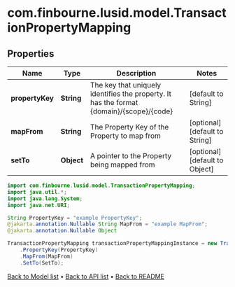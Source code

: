 # com.finbourne.lusid.model.TransactionPropertyMapping

## Properties

Name | Type | Description | Notes
------------ | ------------- | ------------- | -------------
**propertyKey** | **String** | The key that uniquely identifies the property. It has the format {domain}/{scope}/{code} | [default to String]
**mapFrom** | **String** | The Property Key of the Property to map from | [optional] [default to String]
**setTo** | **Object** | A pointer to the Property being mapped from | [optional] [default to Object]

```java
import com.finbourne.lusid.model.TransactionPropertyMapping;
import java.util.*;
import java.lang.System;
import java.net.URI;

String PropertyKey = "example PropertyKey";
@jakarta.annotation.Nullable String MapFrom = "example MapFrom";
@jakarta.annotation.Nullable Object 

TransactionPropertyMapping transactionPropertyMappingInstance = new TransactionPropertyMapping()
    .PropertyKey(PropertyKey)
    .MapFrom(MapFrom)
    .SetTo(SetTo);
```


[Back to Model list](../README.md#documentation-for-models) &#8226; [Back to API list](../README.md#documentation-for-api-endpoints) &#8226; [Back to README](../README.md)
